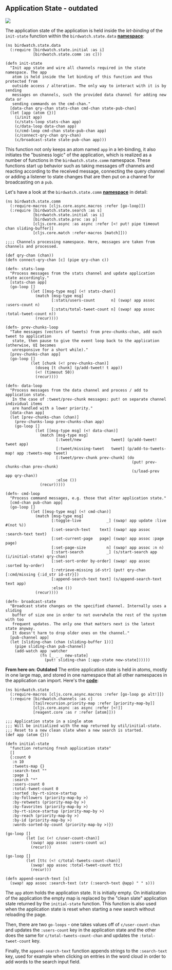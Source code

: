## Application State - outdated

![](images/client-state.png)

The application state of the application is held inside the _let-binding_ of the ````init-state```` function within the ````birdwatch.state.data```` **[namespace](https://github.com/matthiasn/BirdWatch/blob/eda4fe27f408af1632c22277e0fa5c4ebcf47725/Clojure-Websockets/MainApp/src/cljs/birdwatch/state/data.cljs)**: 

~~~
(ns birdwatch.state.data
  (:require [birdwatch.state.initial :as i]
            [birdwatch.state.comm :as c]))

(defn init-state
  "Init app state and wire all channels required in the state namespace. The app
   atom is held inside the let binding of this function and thus protected from
   outside access / alteration. The only way to interact with it is by sending
   messages on channels, such the provided data channel for adding new data or
   sending commands on the cmd-chan."
  [data-chan qry-chan stats-chan cmd-chan state-pub-chan]
  (let [app (atom {})]
    (i/init app)
    (c/stats-loop stats-chan app)
    (c/data-loop data-chan app)
    (c/cmd-loop cmd-chan state-pub-chan app)
    (c/connect-qry-chan qry-chan)
    (c/broadcast-state state-pub-chan app)))
~~~

This function not only keeps an atom named ````app```` in a let-binding, it also initiates the "business logic" of the application, which is realized as a number of functions in the ````birdwatch.state.comm```` namespace. These functions start up behavior such as taking messages off channels and reacting according to the received message, connecting the query channel or adding a listener to state changes that are then put on a channel for broadcasting on a ````pub````.

Let's have a look at the ````birdwatch.state.comm```` **[namespace](https://github.com/matthiasn/BirdWatch/blob/eda4fe27f408af1632c22277e0fa5c4ebcf47725/Clojure-Websockets/MainApp/src/cljs/birdwatch/state/comm.cljs)** in detail:

~~~
(ns birdwatch.state.comm
  (:require-macros [cljs.core.async.macros :refer [go-loop]])
  (:require [birdwatch.state.search :as s]
            [birdwatch.state.initial :as i]
            [birdwatch.state.proc :as p]
            [cljs.core.async :as async :refer [<! put! pipe timeout chan sliding-buffer]]
            [cljs.core.match :refer-macros [match]]))

;;;; Channels processing namespace. Here, messages are taken from channels and processed.

(def qry-chan (chan))
(defn connect-qry-chan [c] (pipe qry-chan c))

(defn- stats-loop
  "Process messages from the stats channel and update application state accordingly."
  [stats-chan app]
  (go-loop []
           (let [[msg-type msg] (<! stats-chan)]
             (match [msg-type msg]
                    [:stats/users-count       n] (swap! app assoc :users-count n)
                    [:stats/total-tweet-count n] (swap! app assoc :total-tweet-count n))
             (recur))))

(defn- prev-chunks-loop
  "Take messages (vectors of tweets) from prev-chunks-chan, add each tweet to application
   state, then pause to give the event loop back to the application (otherwise, UI becomes
   unresponsive for a short while)."
  [prev-chunks-chan app]
  (go-loop []
           (let [chunk (<! prev-chunks-chan)]
             (doseq [t chunk] (p/add-tweet! t app))
             (<! (timeout 50))
             (recur))))

(defn- data-loop
  "Process messages from the data channel and process / add to application state.
   In the case of :tweet/prev-chunk messages: put! on separate channel individual items
   are handled with a lower priority."
  [data-chan app]
  (let [prev-chunks-chan (chan)]
    (prev-chunks-loop prev-chunks-chan app)
    (go-loop []
             (let [[msg-type msg] (<! data-chan)]
               (match [msg-type msg]
                      [:tweet/new             tweet] (p/add-tweet! tweet app)
                      [:tweet/missing-tweet   tweet] (p/add-to-tweets-map! app :tweets-map tweet)
                      [:tweet/prev-chunk prev-chunk] (do
                                                       (put! prev-chunks-chan prev-chunk)
                                                       (s/load-prev app qry-chan))
                      :else ())
               (recur)))))

(defn- cmd-loop
  "Process command messages, e.g. those that alter application state."
  [cmd-chan pub-chan app]
  (go-loop []
           (let [[msg-type msg] (<! cmd-chan)]
             (match [msg-type msg]
                    [:toggle-live           _] (swap! app update :live #(not %))
                    [:set-search-text    text] (swap! app assoc :search-text text)
                    [:set-current-page   page] (swap! app assoc :page page)
                    [:set-page-size         n] (swap! app assoc :n n)
                    [:start-search          _] (s/start-search app (i/initial-state) qry-chan)
                    [:set-sort-order by-order] (swap! app assoc :sorted by-order)
                    [:retrieve-missing id-str] (put! qry-chan [:cmd/missing {:id_str id-str}])
                    [:append-search-text text] (s/append-search-text text app)
                    :else ())
             (recur))))

(defn- broadcast-state
  "Broadcast state changes on the specified channel. Internally uses a sliding
   buffer of size one in order to not overwhelm the rest of the system with too
   frequent updates. The only one that matters next is the latest state anyway.
   It doesn't harm to drop older ones on the channel."
  [pub-channel app]
  (let [sliding-chan (chan (sliding-buffer 1))]
    (pipe sliding-chan pub-channel)
    (add-watch app :watcher
               (fn [_ _ _ new-state]
                 (put! sliding-chan [:app-state new-state])))))
~~~

**From here on: Outdated**
The entire application state is held in atoms, mostly in one large map, and stored in one namespace that all other namespaces in the application can import. Here's the **[code](https://github.com/matthiasn/BirdWatch/blob/574d2178be6f399086ad2a5ec35c200d252bf887/Clojure-Websockets/MainApp/src/cljs/birdwatch/state.cljs)**:

~~~
(ns birdwatch.state
  (:require-macros [cljs.core.async.macros :refer [go-loop go alt!]])
  (:require [birdwatch.channels :as c]
            [tailrecursion.priority-map :refer [priority-map-by]]
            [cljs.core.async :as async :refer [<!]]
            [reagent.core :as r :refer [atom]]))

;;; Application state in a single atom
;;; Will be initialized with the map returned by util/initial-state.
;;; Reset to a new clean slate when a new search is started.
(def app (atom {}))

(defn initial-state
  "function returning fresh application state"
  []
  {:count 0
   :n 10
   :tweets-map {}
   :search-text ""
   :page 1
   :search "*"
   :users-count 0
   :total-tweet-count 0
   :sorted :by-rt-since-startup
   :by-followers (priority-map-by >)
   :by-retweets (priority-map-by >)
   :by-favorites (priority-map-by >)
   :by-rt-since-startup (priority-map-by >)
   :by-reach (priority-map-by >)
   :by-id (priority-map-by >)
   :words-sorted-by-count (priority-map-by >)})

(go-loop []
         (let [uc (<! c/user-count-chan)]
           (swap! app assoc :users-count uc)
           (recur)))

(go-loop []
         (let [ttc (<! c/total-tweets-count-chan)]
           (swap! app assoc :total-tweet-count ttc)
           (recur)))

(defn append-search-text [s]
  (swap! app assoc :search-text (str (:search-text @app) " " s)))
~~~

The ````app```` atom holds the application state. It is initially empty. On initialization of the application the empty map is replaced by the "clean slate" application state returned by the ````initial-state```` function. This function is also used when the application state is reset when starting a new search without reloading the page. 

Then, there are two ````go-loops```` - one takes values off of ````c/user-count-chan```` and updates the ````:users-count```` key in the application state and the other does the same for ````c/total-tweets-count-chan```` and updates the ````:total-tweet-count```` key.

Finally, the ````append-search-text```` function appends strings to the ````:search-text```` key, used for example when clicking on entries in the word cloud in order to add words to the search input field.
